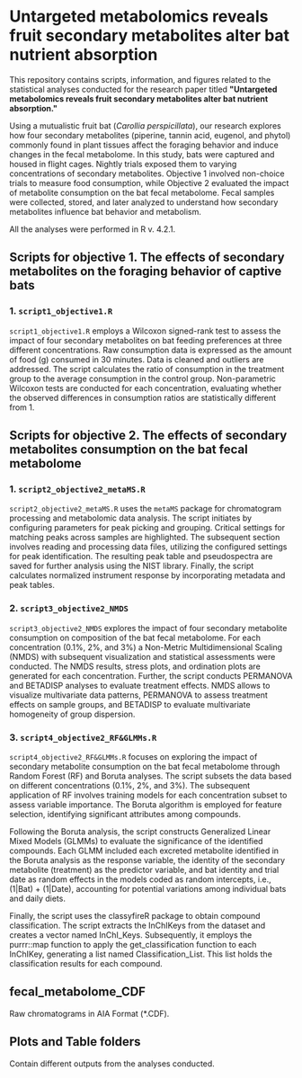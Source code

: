 # Untargeted metabolomics reveals fruit secondary metabolites alter bat nutrient absorption

This repository contains scripts, information, and figures related to the statistical analyses conducted for the research paper titled **"Untargeted metabolomics reveals fruit secondary metabolites alter bat nutrient absorption."**

Using a mutualistic fruit bat (*Carollia perspicillata*), our research explores how four secondary metabolites (piperine, tannin acid, eugenol, and phytol) commonly found in plant tissues affect the foraging behavior and induce changes in the fecal metabolome. In this study, bats were captured and housed in flight cages. Nightly trials exposed them to varying concentrations of secondary metabolites. Objective 1 involved non-choice trials to measure food consumption, while Objective 2 evaluated the impact of metabolite consumption on the bat fecal metabolome. Fecal samples were collected, stored, and later analyzed to understand how secondary metabolites influence bat behavior and metabolism.

All the analyses were performed in R v. 4.2.1.

## Scripts for objective 1. The effects of secondary metabolites on the foraging behavior of captive bats

### 1. `script1_objective1.R`

`script1_objective1.R` employs a Wilcoxon signed-rank test to assess the impact of four secondary metabolites on bat feeding preferences at three different concentrations. Raw consumption data is expressed as the amount of food (g) consumed in 30 minutes. Data is cleaned and outliers are addressed. The script calculates the ratio of consumption in the treatment group to the average consumption in the control group. Non-parametric Wilcoxon tests are conducted for each concentration, evaluating whether the observed differences in consumption ratios are statistically different from 1.

## Scripts for objective 2. The effects of secondary metabolites consumption on the bat fecal metabolome

### 1. `script2_objective2_metaMS.R`

`script2_objective2_metaMS.R` uses the `metaMS` package for chromatogram processing and metabolomic data analysis. The script initiates by configuring parameters for peak picking and grouping. Critical settings for matching peaks across samples are highlighted. The subsequent section involves reading and processing data files, utilizing the configured settings for peak identification. The resulting peak table and pseudospectra are saved for further analysis using the NIST library. Finally, the script calculates normalized instrument response by incorporating metadata and peak tables.

### 2. `script3_objective2_NMDS`

`script3_objective2_NMDS` explores the impact of four secondary metabolite consumption on composition of the bat fecal metabolome. For each concentration (0.1%, 2%, and 3%) a Non-Metric Multidimensional Scaling (NMDS) with subsequent visualization and statistical assessments were conducted. The NMDS results, stress plots, and ordination plots are generated for each concentration. Further, the script conducts PERMANOVA and BETADISP analyses to evaluate treatment effects. NMDS allows to visualize multivariate data patterns, PERMANOVA to assess treatment effects on sample groups, and BETADISP to evaluate multivariate homogeneity of group dispersion.

### 3. `script4_objective2_RF&GLMMs.R`

`script4_objective2_RF&GLMMs.R` focuses on exploring the impact of secondary metabolite consumption on the bat fecal metabolome through Random Forest (RF) and Boruta analyses. The script subsets the data based on different concentrations (0.1%, 2%, and 3%). The subsequent application of RF involves training models for each concentration subset to assess variable importance. The Boruta algorithm is employed for feature selection, identifying significant attributes among compounds.

Following the Boruta analysis, the script constructs Generalized Linear Mixed Models (GLMMs) to evaluate the significance of the identified compounds. Each GLMM included each excreted metabolite identified in the Boruta analysis as the response variable, the identity of the secondary metabolite (treatment) as the predictor variable, and bat identity and trial date as random effects in the models coded as random intercepts, i.e., (1\|Bat) + (1\|Date), accounting for potential variations among individual bats and daily diets.

Finally, the script uses the classyfireR package to obtain compound classification. The script extracts the InChIKeys from the dataset and creates a vector named InChI_Keys. Subsequently, it employs the purrr::map function to apply the get_classification function to each InChIKey, generating a list named Classification_List. This list holds the classification results for each compound.

## fecal_metabolome_CDF

Raw chromatograms in AIA Format (\*.CDF).

## Plots and Table folders

Contain different outputs from the analyses conducted.
